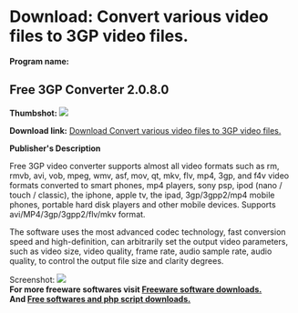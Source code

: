 # Download: Convert various video files to 3GP video files.

**Program name:**

## Free 3GP Converter 2.0.8.0

  
**Thumbshot:** ![](http://www.freewarefiles.com/screenshot/shxn_3gpconverter_md.jpg)   
  
**Download link:** [Download Convert various video files to 3GP video files.](http://freesoftwares.boysofts.com/Free-3GP-Converter_program_79571.html)  
  


**Publisher's Description**  
  


Free 3GP video converter supports almost all video formats such as rm, rmvb, avi, vob, mpeg, wmv, asf, mov, qt, mkv, flv, mp4, 3gp, and f4v video formats converted to smart phones, mp4 players, sony psp, ipod (nano / touch / classic), the iphone, apple tv, the ipad, 3gp/3gpp2/mp4 mobile phones, portable hard disk players and other mobile devices. Supports avi/MP4/3gp/3gpp2/flv/mkv format. 

The software uses the most advanced codec technology, fast conversion speed and high-definition, can arbitrarily set the output video parameters, such as video size, video quality, frame rate, audio sample rate, audio quality, to control the output file size and clarity degrees.

  
  
Screenshot: ![](http://www.freewarefiles.com/screenshot/shxn_3gpconverter.jpg)   
**For more freeware softwares visit [Freeware software downloads.](http://freesoftwares.boysofts.com/)**   
**And [Free softwares and php script downloads.](http://www.boysofts.com/)**
